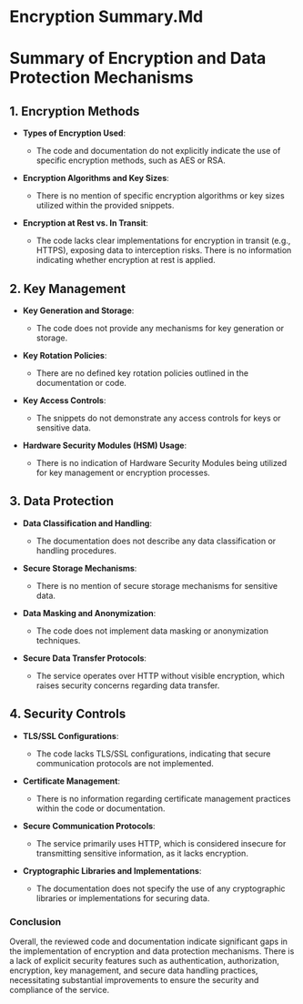 # Encryption Summary.Md

# Summary of Encryption and Data Protection Mechanisms

## 1. Encryption Methods

- **Types of Encryption Used**: 
  - The code and documentation do not explicitly indicate the use of specific encryption methods, such as AES or RSA.
  
- **Encryption Algorithms and Key Sizes**: 
  - There is no mention of specific encryption algorithms or key sizes utilized within the provided snippets.

- **Encryption at Rest vs. In Transit**: 
  - The code lacks clear implementations for encryption in transit (e.g., HTTPS), exposing data to interception risks. There is no information indicating whether encryption at rest is applied.

## 2. Key Management

- **Key Generation and Storage**: 
  - The code does not provide any mechanisms for key generation or storage.

- **Key Rotation Policies**: 
  - There are no defined key rotation policies outlined in the documentation or code.

- **Key Access Controls**: 
  - The snippets do not demonstrate any access controls for keys or sensitive data.

- **Hardware Security Modules (HSM) Usage**: 
  - There is no indication of Hardware Security Modules being utilized for key management or encryption processes.

## 3. Data Protection

- **Data Classification and Handling**: 
  - The documentation does not describe any data classification or handling procedures.

- **Secure Storage Mechanisms**: 
  - There is no mention of secure storage mechanisms for sensitive data.

- **Data Masking and Anonymization**: 
  - The code does not implement data masking or anonymization techniques.

- **Secure Data Transfer Protocols**: 
  - The service operates over HTTP without visible encryption, which raises security concerns regarding data transfer.

## 4. Security Controls

- **TLS/SSL Configurations**: 
  - The code lacks TLS/SSL configurations, indicating that secure communication protocols are not implemented.

- **Certificate Management**: 
  - There is no information regarding certificate management practices within the code or documentation.

- **Secure Communication Protocols**: 
  - The service primarily uses HTTP, which is considered insecure for transmitting sensitive information, as it lacks encryption.

- **Cryptographic Libraries and Implementations**: 
  - The documentation does not specify the use of any cryptographic libraries or implementations for securing data.

### Conclusion
Overall, the reviewed code and documentation indicate significant gaps in the implementation of encryption and data protection mechanisms. There is a lack of explicit security features such as authentication, authorization, encryption, key management, and secure data handling practices, necessitating substantial improvements to ensure the security and compliance of the service.